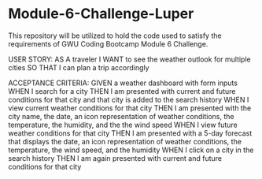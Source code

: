 # Module-6-Challenge-Luper
This repository will be utilized to hold the code used to satisfy the requirements of GWU Coding Bootcamp Module 6 Challenge.

USER STORY:
AS A traveler
I WANT to see the weather outlook for multiple cities
SO THAT I can plan a trip accordingly

ACCEPTANCE CRITERIA:
GIVEN a weather dashboard with form inputs
WHEN I search for a city
THEN I am presented with current and future conditions for that city and that city is added to the search history
WHEN I view current weather conditions for that city
THEN I am presented with the city name, the date, an icon representation of weather conditions, the temperature, the humidity, and the the wind speed
WHEN I view future weather conditions for that city
THEN I am presented with a 5-day forecast that displays the date, an icon representation of weather conditions, the temperature, the wind speed, and the humidity
WHEN I click on a city in the search history
THEN I am again presented with current and future conditions for that city